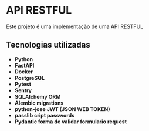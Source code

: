 # API RESTFUL

Este projeto é uma implementação de uma API RESTFUL

## Tecnologias utilizadas

- **Python**
- **FastAPI**
- **Docker**
- **PostgreSQL**
- **Pytest**
- **Sentry**
- **SQLAlchemy ORM**
- **Alembic migrations**
- **python-jose JWT (JSON WEB TOKEN)**
- **passlib cript passwords**
- **Pydantic forma de validar formulario request**

<!-- Dividindo a tarefas em topicos -->
<!-- [] Criar estrutura base
    [x] Adicionar todas as rotas e criar os modelos
    [x] Adicionar acesso ao banco de dados
    [x] Adicionar autenticação de usuário
    [x] Proteger todas as rotas de clientes, produtos e pedidos
    [x] Criar documentação da API
    [x] Adicionar validação e tratamento de erros nas rotas
    [x] Dockerizar a aplicação
    [x] Implementar niveis de acesso para admin e usuario regular.(deletar system_user, alterar_systemuser, criar_user_admin)
    [x] Adicionar testes a cada rota utilizando Pytest
    [x] Adicionar registro de erros criticos em um sistema de monitoramento (Sentry, Grafana ou outros)
    [x] Deploy da aplicação no Render

[] Adições possiveis ao projeto
    [] CI com GitHub Actions para rodar testes automaticamente
    [] Adicionar IA-->
    